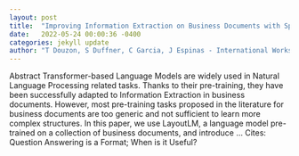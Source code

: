 ```yaml
---
layout: post
title:  "Improving Information Extraction on Business Documents with Specific Pre-training Tasks"
date:   2022-05-24 00:00:36 -0400
categories: jekyll update
author: "T Douzon, S Duffner, C Garcia, J Espinas - International Workshop on Document …, 2022"
---
```

Abstract Transformer-based Language Models are widely used in Natural Language Processing related tasks. Thanks to their pre-training, they have been successfully adapted to Information Extraction in business documents. However, most pre-training tasks proposed in the literature for business documents are too generic and not sufficient to learn more complex structures. In this paper, we use LayoutLM, a language model pre-trained on a collection of business documents, and introduce … Cites: ‪Question Answering is a Format; When is it Useful?‬